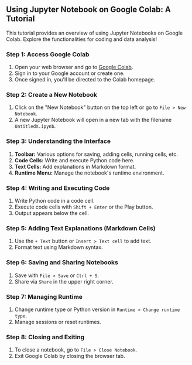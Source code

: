 ## Using Jupyter Notebook on Google Colab: A Tutorial
This tutorial provides an overview of using Jupyter Notebooks on Google Colab. Explore the functionalities for coding and data analysis!

### Step 1: Access Google Colab
1. Open your web browser and go to [Google Colab](https://colab.research.google.com/).
2. Sign in to your Google account or create one.
3. Once signed in, you'll be directed to the Colab homepage.

### Step 2: Create a New Notebook
1. Click on the "New Notebook" button on the top left or go to `File > New Notebook`.
2. A new Jupyter Notebook will open in a new tab with the filename `UntitledX.ipynb`.

### Step 3: Understanding the Interface
1. **Toolbar:** Various options for saving, adding cells, running cells, etc.
2. **Code Cells:** Write and execute Python code here.
3. **Text Cells:** Add explanations in Markdown format.
4. **Runtime Menu:** Manage the notebook's runtime environment.

### Step 4: Writing and Executing Code
1. Write Python code in a code cell.
2. Execute code cells with `Shift + Enter` or the Play button.
3. Output appears below the cell.

### Step 5: Adding Text Explanations (Markdown Cells)
1. Use the `+ Text` button or `Insert > Text cell` to add text.
2. Format text using Markdown syntax.

### Step 6: Saving and Sharing Notebooks
1. Save with `File > Save` or `Ctrl + S`.
2. Share via `Share` in the upper right corner.

### Step 7: Managing Runtime
1. Change runtime type or Python version in `Runtime > Change runtime type`.
2. Manage sessions or reset runtimes.

### Step 8: Closing and Exiting
1. To close a notebook, go to `File > Close Notebook`.
2. Exit Google Colab by closing the browser tab.
 
